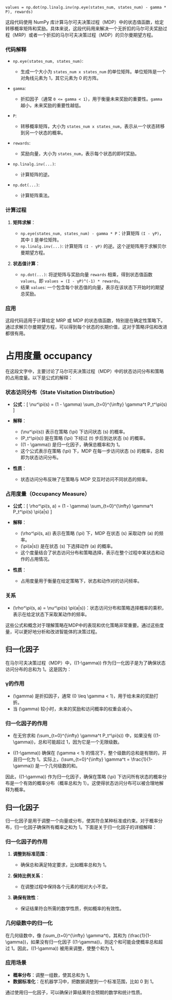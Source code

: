```
values = np.dot(np.linalg.inv(np.eye(states_num, states_num) - gamma * P), rewards)
```

这段代码使用 NumPy 库计算马尔可夫决策过程（MDP）中的状态值函数，给定转移概率矩阵和奖励。具体来说，这段代码用来解决一个无折扣的马尔可夫奖励过程（MRP）或者一个折扣的马尔可夫决策过程（MDP）的贝尔曼期望方程。

### 代码解释

- `np.eye(states_num, states_num)`: 
  - 生成一个大小为 `states_num x states_num` 的单位矩阵。单位矩阵是一个对角线元素为 1，其它元素为 0 的方阵。

- `gamma`: 
  - 折扣因子（通常 `0 <= gamma < 1`），用于衡量未来奖励的重要性。`gamma` 越小，未来奖励的重要性越低。

- `P`: 
  - 转移概率矩阵，大小为 `states_num x states_num`，表示从一个状态转移到另一个状态的概率。

- `rewards`: 
  - 奖励向量，大小为 `states_num`，表示每个状态的即时奖励。

- `np.linalg.inv(...)`: 
  - 计算矩阵的逆。

- `np.dot(...)`: 
  - 计算矩阵乘法。

### 计算过程

1. **矩阵求解**：
   - `np.eye(states_num, states_num) - gamma * P`：计算矩阵 `(I - γP)`，其中 `I` 是单位矩阵。
   - `np.linalg.inv(...)`: 计算矩阵 `(I - γP)` 的逆。这个逆矩阵用于求解贝尔曼期望方程。

2. **状态值计算**：
   - `np.dot(...)`: 将逆矩阵与奖励向量 `rewards` 相乘，得到状态值函数 `values`。即 `values = (I - γP)^(-1) * rewards`。
   - 结果 `values`: 一个包含每个状态值的向量，表示在该状态下开始时的期望总奖励。

### 应用

这段代码适用于计算给定 MRP 或 MDP 的状态值函数，特别是在确定性策略下。通过求解贝尔曼期望方程，可以得到每个状态的长期价值，这对于策略评估和改进都很有用。



# 占用度量 occupancy

在这段文字中，主要讨论了马尔可夫决策过程（MDP）中的状态访问分布和策略的占用度量。以下是公式的解释：

### 状态访问分布（State Visitation Distribution）

- **公式**：\[ \nu^\pi(s) = (1 - \gamma) \sum_{t=0}^{\infty} \gamma^t P_t^\pi(s) \]

- **解释**：
  - \(\nu^\pi(s)\) 表示在策略 \(\pi\) 下访问状态 \(s\) 的概率。
  - \(P_t^\pi(s)\) 是在策略 \(\pi\) 下经过 \(t\) 步后到达状态 \(s\) 的概率。
  - \((1 - \gamma)\) 是归一化因子，确保总概率和为 1。
  - 这个公式表示在策略 \(\pi\) 下，MDP 在每一步访问状态 \(s\) 的概率，总和即为状态访问分布。

- **性质**：
  - 状态访问分布反映了在策略与 MDP 交互时访问不同状态的频率。

### 占用度量（Occupancy Measure）

- **公式**：\[ \rho^\pi(s, a) = (1 - \gamma) \sum_{t=0}^{\infty} \gamma^t P_t^\pi(s) \pi(a|s) \]

- **解释**：
  - \(\rho^\pi(s, a)\) 表示在策略 \(\pi\) 下，MDP 在状态 \(s\) 采取动作 \(a\) 的频率。
  - \(\pi(a|s)\) 是在状态 \(s\) 下选择动作 \(a\) 的概率。
  - 这个度量结合了状态访问分布和策略选择，表示在整个过程中某状态和动作的占用情况。

- **性质**：
  - 占用度量用于衡量在给定策略下，状态和动作对的访问频率。

### 关系

- \(\rho^\pi(s, a) = \nu^\pi(s) \pi(a|s)\)：状态访问分布和策略选择概率的乘积，表示在给定状态下采取某动作的频率。

这些公式和概念对于理解策略在MDP中的表现和优化策略非常重要。通过这些度量，可以更好地分析和改进智能体的决策过程。



## 归一化因子

在马尔可夫决策过程（MDP）中，\((1-\gamma)\) 作为归一化因子是为了确保状态访问分布的总和为 1。这是因为：

### γ的作用

- \(\gamma\) 是折扣因子，通常 \(0 \leq \gamma < 1\)，用于给未来的奖励打折。
- 当 \(\gamma\) 较小时，未来的奖励和访问概率的权重会减小。

### 归一化因子的作用

- 在无穷求和 \(\sum_{t=0}^{\infty} \gamma^t P_t^\pi(s)\) 中，如果没有 \((1-\gamma)\)，总和可能超过 1，因为它是一个无限级数。
  
- \((1-\gamma)\) 确保在 \(\gamma < 1\) 的情况下，整个级数的总和是有限的，并且归一化为 1。实际上，\(\sum_{t=0}^{\infty} \gamma^t = \frac{1}{1-\gamma}\) 是一个几何级数的和。

因此，\((1-\gamma)\) 作为归一化因子，确保在策略 \(\pi\) 下访问所有状态的概率分布是一个有效的概率分布（概率总和为 1）。这使得状态访问分布可以被合理地解释为概率。



## 归一化因子

归一化因子是用于调整一个向量或分布，使其符合某种标准或约束。对于概率分布，归一化因子确保所有概率之和为 1。下面是关于归一化因子的详细解释：

### 归一化因子的作用

1. **调整到标准范围**：
   - 确保总和满足特定要求，比如概率总和为 1。

2. **保持比例关系**：
   - 在调整过程中保持各个元素的相对大小不变。

3. **确保有效性**：
   - 保证结果符合所需的数学性质，例如概率的有效性。

### 几何级数中的归一化

在几何级数中，像 \(\sum_{t=0}^{\infty} \gamma^t\)，其和为 \(\frac{1}{1-\gamma}\)，如果没有归一化因子 \((1-\gamma)\)，则这个和可能会使概率总和超过 1。因此，\((1-\gamma)\) 被用来调整，使整个和为 1。

### 应用场景

- **概率分布**：调整一组数，使其总和为 1。
- **数据标准化**：在机器学习中，把数据调整到一个标准范围，比如 0 到 1。

通过使用归一化因子，可以确保计算结果符合预期的数学和统计性质。